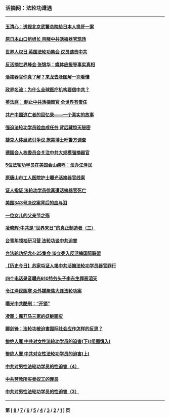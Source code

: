 ### 活摘网：法轮功遭遇
---
#### [玉清心：透视北京武警总院给日本人换肝一案](../../pages/nf5881/n13771978.md?02140430) 
#### [原日本山口组组长 目睹中共活摘器官现场](../../pages/nf5881/n13767360.md?02140430) 
#### [世界人权日 英国法轮功集会 议员谴责中共](../../pages/nf5881/n13431763.md?02140430) 
#### [反活摘世界峰会 张锦华：媒体应报导事实真相](../../pages/nf5881/n13278502.md?02140430) 
#### [活摘器官你真了解？来龙去脉图解一次看懂](../../pages/nf5881/n13013820.md?02140430) 
#### [政界名流：为什么全球医疗机构要信中共？](../../pages/nf5881/n11945479.md?02140430) 
#### [英法庭： 制止中共活摘器官 全世界有责任](../../pages/nf5881/n11330691.md?02140430) 
#### [共产中国逃亡者的回忆录——一个真实的故事](../../pages/nf5881/n10918649.md?02140430) 
#### [强迫法轮功学员验血成任务 背后藏惊天秘密](../../pages/nf5881/n4252384.md?02140430) 
#### [捷克人体展览引争议 旅美博士吁警方调查](../../pages/nf5881/n9429187.md?02140430) 
#### [德国会人权委员会关注中共大规模强摘器官](../../pages/nf5881/n8418950.md?02140430) 
#### [5位法轮功学员在美国会山疾呼：法办江泽民](../../pages/nf5881/n8101519.md?02140430) 
#### [原唐山市工人医院护士曝光活摘器官线索](../../pages/nf5881/n8076384.md?02140430) 
#### [证人指证 法轮功学员徐真遭活摘器官死亡](../../pages/nf5881/n8042467.md?02140430) 
#### [美国343号决议案背后的血与泪](../../pages/nf5881/n8020684.md?02140430) 
#### [一位女儿的父亲节之殇](../../pages/nf5881/n8014122.md?02140430) 
#### [凌晓辉:中共是“世界末日”的真正制造者（三）](../../pages/nf5881/n4210333.md?02140430) 
#### [台青年领袖研习营 法轮功谈中共迫害](../../pages/nf5881/n4141857.md?02140430) 
#### [台法轮功纪念4‧25集会 19立委入反活摘国际联盟](../../pages/nf5881/n4141821.md?02140430) 
#### [【历史今日】苏家屯证人揭中共活摘法轮功学员器官罪行](../../pages/nf5881/n4135912.md?02140430) 
#### [四个电话录音曝光610特务头子李东生罪恶滔天](../../pages/nf5881/n4040060.md?02140430) 
#### [令江泽民胆寒 众外媒聚焦大连法轮功案](../../pages/nf5881/n3932671.md?02140430) 
#### [曝光中共酷刑：“开锁”](../../pages/nf5881/n3889373.md?02140430) 
#### [凌宸：撕开马三家的妖魅画皮](../../pages/nf5881/n3849369.md?02140430) 
#### [郦剑锋：法轮功被迫害国际社会应作怎样的反思？](../../pages/nf5881/n3824560.md?02140430) 
#### [惨绝人寰 中共对女性法轮功学员的迫害(下)(组图慎入)](../../pages/nf5881/n3816285.md?02140430) 
#### [惨绝人寰 中共对女性法轮功学员的迫害(上)](../../pages/nf5881/n3815374.md?02140430) 
#### [中共对男性法轮功学员的性迫害（4）](../../pages/nf5881/n3769144.md?02140430) 
#### [中共劳教所买卖奴工的罪恶](../../pages/nf5881/n3769378.md?02140430) 
#### [中共对男性法轮功学员的性迫害（3）](../../pages/nf5881/n3768231.md?02140430) 

---
#### 第 [ [8](./8.md?02140430) / [7](./7.md?02140430) / [6](./6.md?02140430) / [5](./5.md?02140430) / [4](./4.md?02140430) / [3](./3.md?02140430) / [2](./2.md?02140430) / [1](./1.md?02140430) ] 页
